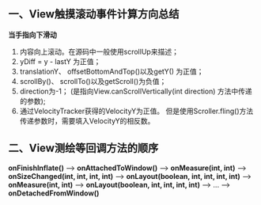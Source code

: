 ## 一、View触摸滚动事件计算方向总结
 **当手指向下滑动**  
  1. 内容向上滚动。在源码中一般使用scrollUp来描述；  
  2. yDiff = y - lastY 为正值；  
  3. translationY、 offsetBottomAndTop()以及getY() 为正值；   
  4. scrollBy()、 scrollTo()以及getScroll()为负值；  
  5. direction为-1； (是指向View.canScrollVertically(int direction) 方法中传递的参数);  
  6. 通过VelocityTracker获得的VelocityY为正值。 但是使用Scroller.fling()方法传递参数时，需要填入VelocityY的相反数。  

## 二、View测绘等回调方法的顺序  
  **onFinishInflate()** --> **onAttachedToWindow()** --> **onMeasure(int, int)** --> **onSizeChanged(int, int, int, int)** --> **onLayout(boolean, int, int, int, int)** --> **onMeasure(int, int)** --> **onLayout(boolean, int, int, int, int)** --> ... --> **onDetachedFromWindow()**